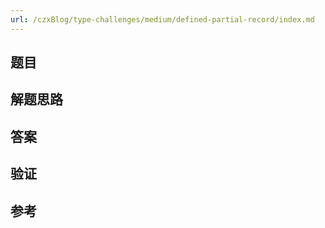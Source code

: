```yaml
---
url: /czxBlog/type-challenges/medium/defined-partial-record/index.md
---
```

## 题目

## 解题思路

## 答案

## 验证

## 参考
